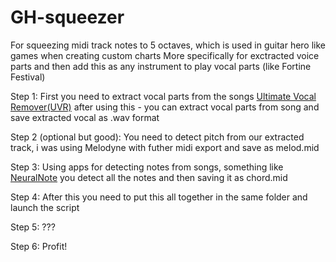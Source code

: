 # GH-squeezer
For squeezing midi track notes to 5 octaves, which is used in guitar hero like games when creating custom charts
More specifically for exctracted voice parts and then add this as any instrument to play vocal parts (like Fortine Festival)

Step 1:
First you need to extract vocal parts from the songs
[Ultimate Vocal Remover(UVR)](https://github.com/Anjok07/ultimatevocalremovergui)
after using this - you can extract vocal parts from song
and save extracted vocal as .wav format

Step 2 (optional but good):
You need to detect pitch from our extracted track, i was using Melodyne with futher midi export
and save as melod.mid

Step 3:
Using apps for detecting notes from songs, something like
[NeuralNote](https://github.com/DamRsn/NeuralNote)
you detect all the notes and then saving it as chord.mid

Step 4:
After this you need to put this all together in the same folder
and launch the script

Step 5:
???

Step 6:
Profit!

